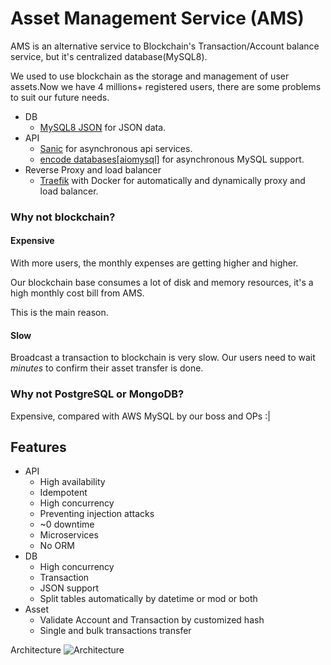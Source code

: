 # Asset Management Service (AMS)

AMS is an alternative service to Blockchain's Transaction/Account balance service, but it's centralized database(MySQL8).

We used to use blockchain as the storage and management of user assets.Now we have 4 millions+ registered users, there are some problems to suit our future needs. 

* DB
  * [MySQL8 JSON](https://dev.mysql.com/doc/refman/8.0/en/json.html) for JSON data.
* API
  * [Sanic]() for asynchronous api services.
  * [encode databases[aiomysql]](https://github.com/encode/databases) for asynchronous MySQL support.
* Reverse Proxy and load balancer
  * [Traefik](https://github.com/traefik/traefik) with Docker for automatically and dynamically proxy and load balancer.

### Why not blockchain?
#### Expensive
With more users, the monthly expenses are getting higher and higher.

Our blockchain base consumes a lot of disk and memory resources, it's a high monthly cost bill from AMS.

This is the main reason.
#### Slow
Broadcast a transaction to blockchain is very slow. Our users need to wait *minutes* to confirm their asset transfer is done.

### Why not PostgreSQL or MongoDB?
Expensive, compared with AWS MySQL by our boss and OPs :|


## Features
* API
  * High availability
  * Idempotent
  * High concurrency
  * Preventing injection attacks
  * ~0 downtime
  * Microservices
  * No ORM
* DB
  * High concurrency
  * Transaction
  * JSON support
  * Split tables automatically by datetime or mod or both
* Asset
  * Validate Account and Transaction by customized hash
  * Single and bulk transactions transfer

Architecture
![Architecture](http://processon.com/chart_image/62443d2ae0b34d0730e8a9c1.png)